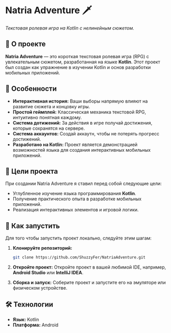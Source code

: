 # Natria Adventure 🗡️

*Текстовая ролевая игра на Kotlin с нелинейным сюжетом.*

## 📜 О проекте

**Natria Adventure** — это короткая текстовая ролевая игра (RPG) с увлекательным сюжетом, разработанная на языке **Kotlin**. Этот проект был создан как упражнение в изучении Kotlin и основ разработки мобильных приложений.

## 🌟 Особенности

*   **Интерактивная история:** Ваши выборы напрямую влияют на развитие сюжета и концовку игры.
*   **Простой геймплей:** Классическая механика текстовой RPG, интуитивно понятная каждому.
*   **Система дотижений:** За действия в игре получай достижения, которые сохранятся на сервере.
*   **Система аккаунтов:** Создай аккаутн, чтобы не потерять прогресс достижений.
*   **Разработано на Kotlin:** Проект является демонстрацией возможностей языка для создания интерактивных мобильных приложений.

## 🎯 Цели проекта

При создании Natria Adventure я ставил перед собой следующие цели:

*   Углубленное изучение языка программирования **Kotlin**.
*   Получение практического опыта в разработке мобильных приложений.
*   Реализация интерактивных элементов и игровой логики.

## 🚀 Как запустить

Для того чтобы запустить проект локально, следуйте этим шагам:

1.  **Клонируйте репозиторий:**
    ```bash
    git clone https://github.com/ShuzzyFer/NatriaAdventure.git
    ```

2.  **Откройте проект:**
    Откройте проект в вашей любимой IDE, например, **Android Studio** или **IntelliJ IDEA**.

3.  **Сборка и запуск:**
    Соберите проект и запустите его на эмуляторе или физическом устройстве.

## 🛠️ Технологии

*   **Язык:** Kotlin
*   **Платформа:** Android
